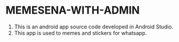 # MEMESENA-WITH-ADMIN
1. This is an android app source code developed in Android Studio.
2. This app is used to memes and stickers for whatsapp.
